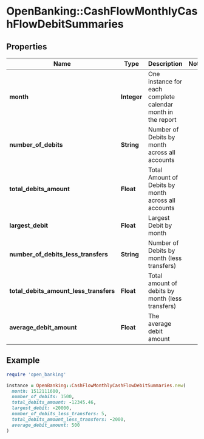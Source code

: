 # OpenBanking::CashFlowMonthlyCashFlowDebitSummaries

## Properties

| Name | Type | Description | Notes |
| ---- | ---- | ----------- | ----- |
| **month** | **Integer** | One instance for each complete calendar month in the report |  |
| **number_of_debits** | **String** | Number of Debits by month across all accounts |  |
| **total_debits_amount** | **Float** | Total Amount of Debits by month across all accounts |  |
| **largest_debit** | **Float** | Largest Debit by month |  |
| **number_of_debits_less_transfers** | **String** | Number of Debits by month (less transfers) |  |
| **total_debits_amount_less_transfers** | **Float** | Total amount of debits by month (less transfers) |  |
| **average_debit_amount** | **Float** | The average debit amount |  |

## Example

```ruby
require 'open_banking'

instance = OpenBanking::CashFlowMonthlyCashFlowDebitSummaries.new(
  month: 1512111600,
  number_of_debits: 1500,
  total_debits_amount: -12345.46,
  largest_debit: -20000,
  number_of_debits_less_transfers: 5,
  total_debits_amount_less_transfers: -2000,
  average_debit_amount: 500
)
```

